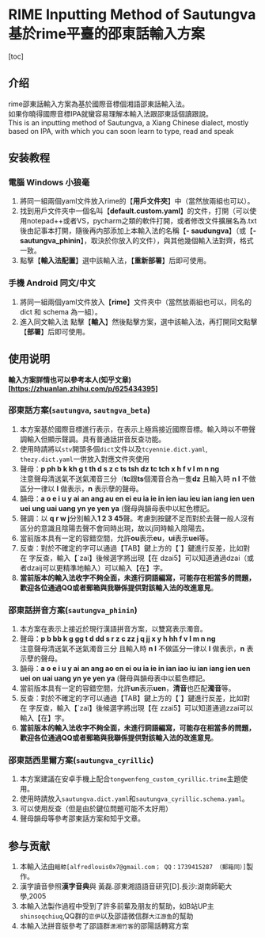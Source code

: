 # RIME Inputting Method of Sautungva<br>基於rime平臺的邵東話輸入方案

[toc]

## 介绍

rime邵東話輸入方案為基於國際音標個湘語邵東話輸入法。  
如果你曉得國際音標IPA就蠻容易理解本輸入法跟邵東話個讀跟說。  
This is an inputting method of Sautungva, a Xiang Chinese dialect, mostly based on IPA, with which you can soon learn to type, read and speak

## 安装教程

### 電腦 Windows 小狼毫

1.  將同一組兩個yaml文件放入rime的【**用戶文件夾**】中（當然放兩組也可以）。
2.  找到用戶文件夾中一個名叫【**default.custom.yaml**】的文件，打開（可以使用notepad++或者VS，pycharm之類的軟件打開，或者修改文件擴展名為.txt後由記事本打開，隨後再内部添加上本輸入法的名稱【**\- saudungva**】（或【**\- sautungva_phinin**】，取決於你放入的文件），與其他幾個輸入法對齊，格式一致。
3.  點擊【**輸入法配置**】選中該輸入法，【**重新部署**】后即可使用。 

### 手機 Android 同文/中文

1.  將同一組兩個yaml文件放入【**rime**】文件夾中（當然放兩組也可以，同名的 dict 和 schema 為一組）。
3.  進入同文輸入法 點擊【**輸入**】然後點擊方案，選中該輸入法，再打開同文點擊【**部署**】后即可使用。

## 使用说明

**輸入方案詳情也可以參考本人(知乎文章)[https://zhuanlan.zhihu.com/p/625434395]**

### 邵東話方案(`sautungva`, `sautngva_beta`)

1.  本方案基於國際音標進行表示，在表示上極爲接近國際音標。輸入時以不帶聲調輸入但顯示聲調。具有普通話拼音反查功能。
2.  使用時請將以`stv`開頭多個`dict`文件以及`tcyennie.dict.yaml`, `thezy.dict.yaml`一併放入對應文件夾使用
3.  聲母：**p ph b k kh g t th d s z c ts tsh dz tc tch x h f v l m n ng**<br>注意聲母清送氣不送氣濁音三分（**tc**跟**ts**個濁音合為一隻**dz** 且輸入時 **n l** 不做區分一律以 **l** 做表示，**n** 表示孽的聲母。
4.  韻母：**a o e i u y ai an ang au en ei eu ia ie in ien iau ieu ian iang ien uen uei ung uai uang yn ye yen ya** (聲母與韻母表中以紅色標記。
5.  聲調：以 **q r w j**分別輸入**1 2 3 45**聲。考慮到按鍵不足而對於去聲一般人沒有區分的意識且陰陽去聲不會同時出現，故以j同時輸入陰陽去。
6.  當前版本具有一定的容錯空間，允許**ou**表示**eu**，**ui**表示**uei**等。
7.  反查：對於不確定的字可以通過【TAB】鍵上方的【\`】鍵進行反差，比如對 在 字反查，輸入【\`zai】後候選字將出現【在 dzai5】可以知道通過dzai（或者dzaij可以更精準地輸入）可以輸入【在】字。
8.  **當前版本的輸入法收字不夠全面，未進行詞語編寫，可能存在相當多的問題，歡迎各位通過QQ或者郵箱與我聯係提供對該輸入法的改進意見**。

### 邵東話拼音方案(`sautungva_phinin`)

1.  本方案在表示上接近於現行漢語拼音方案，以雙寫表示濁音。
2.  聲母：**p b bb k g gg t d dd s r z c zz j q jj x y h hh f v l m n ng**<br>注意聲母清送氣不送氣濁音三分 且輸入時 **n l** 不做區分一律以 **l** 做表示，**n** 表示孽的聲母。
3.  韻母：**a o e i u y ai an ang ao en ei ou ia ie in ian iao iu ian iang ien uen uei on uai uang yn ye yen ya** (聲母與韻母表中以藍色標記。
3.  當前版本具有一定的容錯空間，允許**un**表示**uen**，**清音**也匹配**濁音**等。
4.  反查：對於不確定的字可以通過【TAB】鍵上方的【\`】鍵進行反差，比如對 在 字反查，輸入【\`zai】後候選字將出現【在 zzai5】可以知道通過zzai可以輸入【在】字。
5.  **當前版本的輸入法收字不夠全面，未進行詞語編寫，可能存在相當多的問題，歡迎各位通過QQ或者郵箱與我聯係提供對該輸入法的改進意見**。

### 邵東話西里爾方案(`sautungva_cyrillic`)

1. 本方案建議在安卓手機上配合`tongwenfeng_custom_cyrillic.trime`主題使用。
2. 使用時請放入`sautungva.dict.yaml`和`sautungva_cyrillic.schema.yaml`。
3. 可以使用反查（但是由於鍵位問題可能不太好用）
4. 聲母韻母等參考邵東話方案和知乎文章。

## 参与贡献

1.  本輸入法由`轀輬[alfredlouis0x7@gmail.com； QQ：1739415287 （郵箱同）]`製作。
2.  漢字讀音參照**漢字音典**與 黃磊.邵東湘語語音研究[D].長沙:湖南師範大學,2005
3.  本輸入法製作過程中受到了許多前輩及朋友的幫助，如B站UP主`shinsoqchiuq`,QQ群的`恋伊`以及邵語微信群`大江游鱼`的幫助
4.  本輸入法拼音版參考了邵語群`潇湘竹客`的邵陽話轉寫方案
